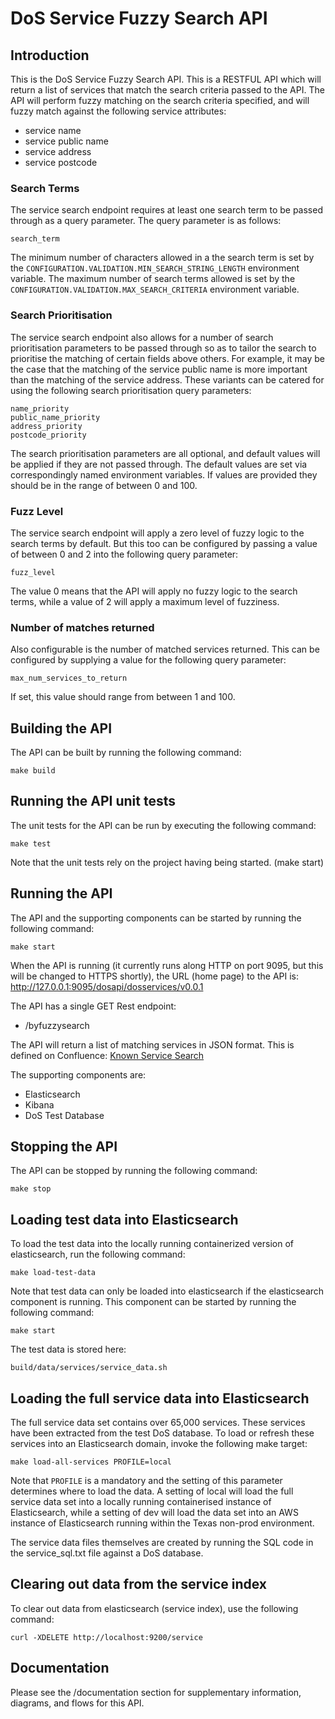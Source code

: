 # DoS Service Fuzzy Search API

## Introduction

This is the DoS Service Fuzzy Search API. This is a RESTFUL API which will return a list of services that match the search criteria passed to the API. The API will perform fuzzy matching on the search criteria specified, and will fuzzy match against the following service attributes:

- service name
- service public name
- service address
- service postcode

### Search Terms

The service search endpoint requires at least one search term to be passed through as a query parameter. The query parameter is as follows:

    search_term

The minimum number of characters allowed in a the search term is set by the `CONFIGURATION.VALIDATION.MIN_SEARCH_STRING_LENGTH` environment variable. The maximum number of search terms allowed is set by the `CONFIGURATION.VALIDATION.MAX_SEARCH_CRITERIA` environment variable.

### Search Prioritisation

The service search endpoint also allows for a number of search prioritisation parameters to be passed through so as to tailor the search to prioritise the matching of certain fields above others. For example, it may be the case that the matching of the service public name is more important than the matching of the service address. These variants can be catered for using the following search prioritisation query parameters:

    name_priority
    public_name_priority
    address_priority
    postcode_priority

The search prioritisation parameters are all optional, and default values will be applied if they are not passed through. The default values are set via correspondingly named environment variables. If values are provided they should be in the range of between 0 and 100.

### Fuzz Level

The service search endpoint will apply a zero level of fuzzy logic to the search terms by default. But this too can be configured by passing a value of between 0 and 2 into the following query parameter:

    fuzz_level

The value 0 means that the API will apply no fuzzy logic to the search terms, while a value of 2 will apply a maximum level of fuzziness.

### Number of matches returned

Also configurable is the number of matched services returned. This can be configured by supplying a value for the following query parameter:

    max_num_services_to_return

If set, this value should range from between 1 and 100.

## Building the API

The API can be built by running the following command:

    make build

## Running the API unit tests

The unit tests for the API can be run by executing the following command:

    make test

Note that the unit tests rely on the project having being started. (make start)

## Running the API

The API and the supporting components can be started by running the following command:

    make start

When the API is running (it currently runs along HTTP on port 9095, but this will be changed to HTTPS shortly), the URL (home page) to the API is: http://127.0.0.1:9095/dosapi/dosservices/v0.0.1

The API has a single GET Rest endpoint:

- /byfuzzysearch

The API will return a list of matching services in JSON format. This is defined on Confluence: [Known Service Search](https://nhsd-confluence.digital.nhs.uk/display/SFDEV/Known+Service+Search)

The supporting components are:

- Elasticsearch
- Kibana
- DoS Test Database

## Stopping the API

The API can be stopped by running the following command:

    make stop

## Loading test data into Elasticsearch

To load the test data into the locally running containerized version of elasticsearch, run the following command:

    make load-test-data

Note that test data can only be loaded into elasticsearch if the elasticsearch component is running. This component can be started by running the following command:

    make start

The test data is stored here:

    build/data/services/service_data.sh

## Loading the full service data into Elasticsearch

The full service data set contains over 65,000 services. These services have been extracted from the test DoS database. To load or refresh these services into an Elasticsearch domain, invoke the following make target:

    make load-all-services PROFILE=local

Note that `PROFILE` is a mandatory and the setting of this parameter determines where to load the data. A setting of local will load the full service data set into a locally running containerised instance of Elasticsearch, while a setting of dev will load the data set into an AWS instance of Elasticsearch running within the Texas non-prod environment.

The service data files themselves are created by running the SQL code in the service_sql.txt file against a DoS database.

## Clearing out data from the service index

To clear out data from elasticsearch (service index), use the following command:

    curl -XDELETE http://localhost:9200/service

## Documentation

Please see the /documentation section for supplementary information, diagrams, and flows for this API.
